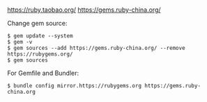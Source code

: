 #


##

https://ruby.taobao.org/
https://gems.ruby-china.org/

Change gem source:

    $ gem update --system
    $ gem -v
    $ gem sources --add https://gems.ruby-china.org/ --remove https://rubygems.org/
    $ gem sources

For Gemfile and Bundler:

    $ bundle config mirror.https://rubygems.org https://gems.ruby-china.org


